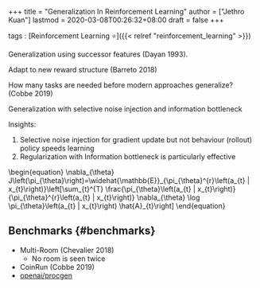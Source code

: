 +++
title = "Generalization In Reinforcement Learning"
author = ["Jethro Kuan"]
lastmod = 2020-03-08T00:26:32+08:00
draft = false
+++

tags
: [Reinforcement Learning ⭐]({{< relref "reinforcement_learning" >}})


Generalization using successor features (Dayan 1993).

Adapt to new reward structure (Barreto 2018)

How many tasks are needed before modern approaches generalize?
    (Cobbe 2019)

Generalization with selective noise injection and information
bottleneck

Insights:

1.  Selective noise injection for gradient update but not behaviour
    (rollout) policy speeds learning
2.  Regularization with Information bottleneck is particularly
    effective

\begin{equation}
  \nabla\_{\theta} J\left(\pi\_{\theta}\right)=\widehat{\mathbb{E}}\_{\pi\_{\theta}^{r}\left(a\_{t} | x\_{t}\right)}\left[\sum\_{t}^{T} \frac{\pi\_{\theta}\left(a\_{t} | x\_{t}\right)}{\pi\_{\theta}^{r}\left(a\_{t} | x\_{t}\right)} \nabla\_{\theta} \log \pi\_{\theta}\left(a\_{t} | x\_{t}\right) \hat{A}\_{t}\right]
\end{equation}


## Benchmarks {#benchmarks}

-   Multi-Room (Chevalier 2018)
    -   No room is seen twice
-   CoinRun (Cobbe 2019)
-   [openai/procgen](https://github.com/openai/procgen)

